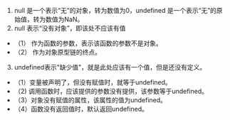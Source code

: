 1. null 是一个表示“无”的对象，转为数值为0，undefined 是一个表示“无”的原始值，转为数值为NaN。
2. null 表示“没有对象”，即该处不应该有值
- （1） 作为函数的参数，表示该函数的参数不是对象。
- （2） 作为对象原型链的终点。
3. undefined表示"缺少值"，就是此处应该有一个值，但是还没有定义。
- （1）变量被声明了，但没有赋值时，就等于undefined。
- （2) 调用函数时，应该提供的参数没有提供，该参数等于undefined。
- （3）对象没有赋值的属性，该属性的值为undefined。
- （4）函数没有返回值时，默认返回undefined。
